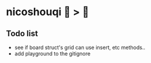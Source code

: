 # nicoshouqi 🐀 > 🐘

## Todo list
* see if board struct's grid can use insert, etc methods..
* add playground to the gitignore
